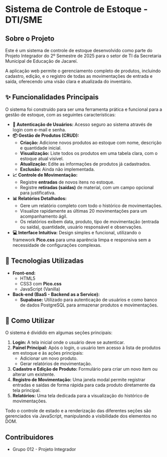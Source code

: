 # Sistema de Controle de Estoque - DTI/SME

## Sobre o Projeto

Este é um sistema de controle de estoque desenvolvido como parte do Projeto Integrador do 2º Semestre de 2025 para o setor de TI da Secretaria Municipal de Educação de Jacareí.

A aplicação web permite o gerenciamento completo de produtos, incluindo cadastro, edição, e o registro de todas as movimentações de entrada e saída, oferecendo uma visão clara e atualizada do inventário.

## ✨ Funcionalidades Principais

O sistema foi construído para ser uma ferramenta prática e funcional para a gestão de estoque, com as seguintes características:

* **🔐 Autenticação de Usuários:** Acesso seguro ao sistema através de login com e-mail e senha.
* **📦 Gestão de Produtos (CRUD):**
    * **Criação:** Adicione novos produtos ao estoque com nome, descrição e quantidade inicial.
    * **Visualização:** Liste todos os produtos em uma tabela clara, com o estoque atual visível.
    * **Atualização:** Edite as informações de produtos já cadastrados.
    * **Exclusão:** Ainda não implementada.
* **📈 Controle de Movimentação:**
    * Registre **entradas** de novos itens no estoque.
    * Registre **retiradas (saídas)** de material, com um campo opcional para justificativa.
* **📊 Relatórios Detalhados:**
    * Gere um relatório completo com todo o histórico de movimentações.
    * Visualize rapidamente as últimas 20 movimentações para um acompanhamento ágil.
    * Os relatórios exibem data, produto, tipo de movimentação (entrada ou saída), quantidade, usuário responsável e observações.
* **💻 Interface Intuitiva:** Design simples e funcional, utilizando o framework **Pico.css** para uma aparência limpa e responsiva sem a necessidade de configurações complexas.

## 🚀 Tecnologias Utilizadas

* **Front-end:**
    * HTML5
    * CSS3 com **Pico.css**
    * JavaScript (Vanilla)
* **Back-end (BaaS - Backend as a Service):**
    * **Supabase:** Utilizado para autenticação de usuários e como banco de dados PostgreSQL para armazenar produtos e movimentações.

## 🏁 Como Utilizar

O sistema é dividido em algumas seções principais:

1.  **Login:** A tela inicial onde o usuário deve se autenticar.
2.  **Painel Principal:** Após o login, o usuário tem acesso à lista de produtos em estoque e às ações principais:
    * Adicionar um novo produto.
    * Gerar relatórios de movimentação.
3.  **Cadastro e Edição de Produto:** Formulário para criar um novo item ou alterar um existente.
4.  **Registro de Movimentação:** Uma janela modal permite registrar entradas e saídas de forma rápida para cada produto diretamente da tela principal.
5.  **Relatórios:** Uma tela dedicada para a visualização do histórico de movimentações.

Todo o controle de estado e a renderização das diferentes seções são gerenciados via JavaScript, manipulando a visibilidade dos elementos no DOM.

## Contribuidores

* Grupo 012 - Projeto Integrador
